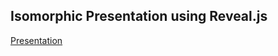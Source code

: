 ## Isomorphic Presentation using Reveal.js
[Presentation](http://isomorphic-presentation.herokuapp.com/)
